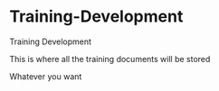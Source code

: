 # Training-Development
Training Development

This is where all the training documents will be stored

Whatever you want
